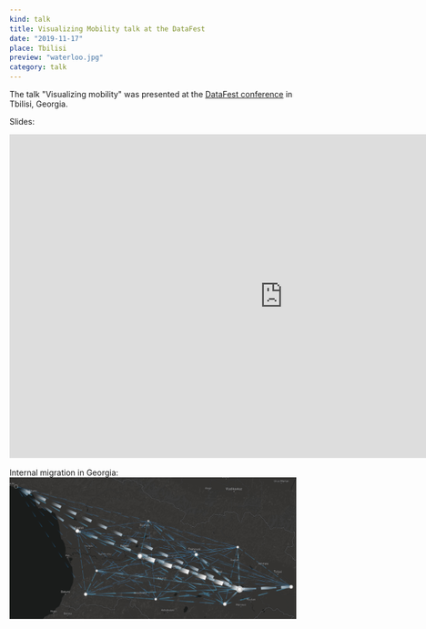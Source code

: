 ```yaml
---
kind: talk
title: Visualizing Mobility talk at the DataFest
date: "2019-11-17"
place: Tbilisi
preview: "waterloo.jpg"
category: talk
---
```

The talk "Visualizing mobility" was presented at 
the [DataFest conference](http://datafest.ge) in Tbilisi, Georgia.

Slides:
             
<iframe src="https://docs.google.com/presentation/d/e/2PACX-1vSrqRWfrDKDRw6EW7SlHCbqeRb_Qa4PQhynhS9QU7u84ntm99Ae222jKXSc12xFzdwTTACyE96Exkr5/embed?start=false&loop=false&delayms=3000" frameborder="0" width="960" height="569" allowfullscreen="true" mozallowfullscreen="true" webkitallowfullscreen="true"></iframe>


Internal migration in Georgia:
![Internal migration in Georgia](georgia.jpg)
